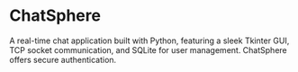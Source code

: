 # ChatSphere
A real-time chat application built with Python, featuring a sleek Tkinter GUI, TCP socket communication, and SQLite for user management. ChatSphere offers secure authentication.
